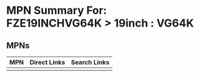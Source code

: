 



# MPN Summary For: FZE19INCHVG64K > 19inch : VG64K

## MPNs
  

|MPN|Direct Links|Search Links|
| :--- | :--- | :--- |
||||
